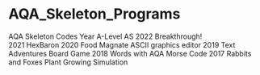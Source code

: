 # AQA_Skeleton_Programs
AQA Skeleton Codes 
Year 	A-Level 	          AS
2022 	Breakthrough! 	
2021 	HexBaron 
2020 	Food Magnate 	      ASCII graphics editor
2019 	Text Adventures 	  Board Game
2018 	Words with AQA 	    Morse Code
2017 	Rabbits and Foxes 	Plant Growing Simulation
